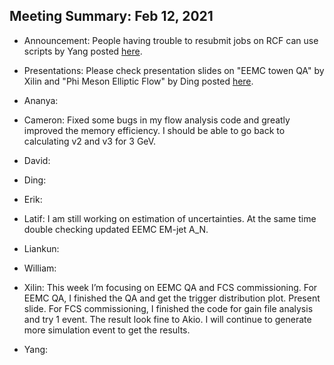 Meeting Summary: Feb 12, 2021
-------------------------------

- Announcement: People having trouble to resubmit jobs on RCF can use scripts by Yang posted [here](https://drive.google.com/drive/folders/1s8VgkPqyKM7jxSiXptLBkS8kmH8L6rYP).

- Presentations: Please check presentation slides on "EEMC towen QA" by Xilin and "Phi Meson Elliptic Flow" by Ding posted [here](https://drive.google.com/drive/folders/1cNzlFNxWKPOu_jhGKsjKWYYbVINjVNyr).

- Ananya:

- Cameron: Fixed some bugs in my flow analysis code and greatly improved the memory efficiency. I should be able to go back to calculating v2 and v3 for 3 GeV.

- David:

- Ding:

- Erik:

- Latif: I am still working on estimation of uncertainties. At the same time double checking updated EEMC EM-jet A_N.

- Liankun:

- William:

- Xilin: This week I’m focusing on EEMC QA and FCS commissioning. For EEMC QA, I finished the QA and get the trigger distribution plot. Present slide. For FCS commissioning, I finished the code for gain file analysis and try 1 event. The result look fine to Akio. I will continue to generate more simulation event to get the results.

- Yang:



